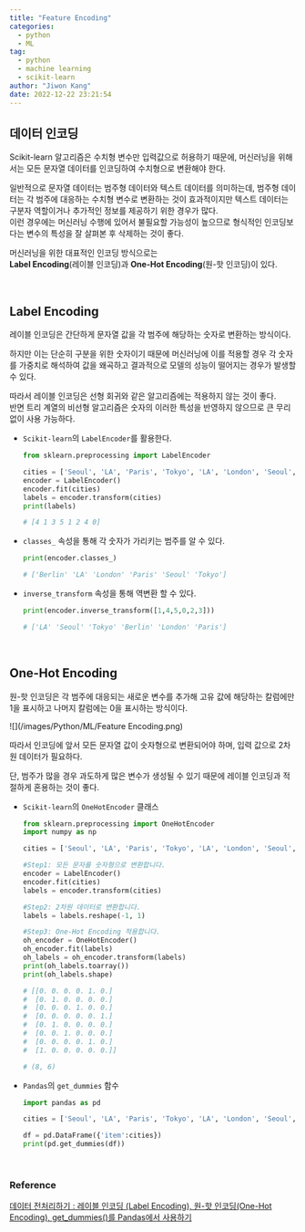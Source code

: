 ```yaml
---
title: "Feature Encoding"
categories:
  - python
  - ML
tag:
  - python
  - machine learning
  - scikit-learn
author: "Jiwon Kang"
date: 2022-12-22 23:21:54
---
```


## 데이터 인코딩

Scikit-learn 알고리즘은 수치형 변수만 입력값으로 허용하기 때문에, 머신러닝을 위해서는 모든 문자열 데이터를 인코딩하여 수치형으로 변환해야 한다.

일반적으로 문자열 데이터는 범주형 데이터와 텍스트 데이터를 의미하는데, 범주형 데이터는 각 범주에 대응하는 수치형 변수로 변환하는 것이 효과적이지만 텍스트 데이터는 구분자 역할이거나 추가적인 정보를 제공하기 위한 경우가 많다.  
이런 경우에는 머신러닝 수행에 있어서 불필요할 가능성이 높으므로 형식적인 인코딩보다는 변수의 특성을 잘 살펴본 후 삭제하는 것이 좋다.

머신러닝을 위한 대표적인 인코딩 방식으로는  
**Label Encoding**(레이블 인코딩)과 **One-Hot Encoding**(원-핫 인코딩)이 있다.

<br>


## Label Encoding

레이블 인코딩은 간단하게 문자열 값을 각 범주에 해당하는 숫자로 변환하는 방식이다.

하지만 이는 단순히 구분을 위한 숫자이기 때문에 머신러닝에 이를 적용할 경우 각 숫자를 가중치로 해석하여 값을 왜곡하고 결과적으로 모델의 성능이 떨어지는 경우가 발생할 수 있다.

따라서 레이블 인코딩은 선형 회귀와 같은 알고리즘에는 적용하지 않는 것이 좋다.  
반면 트리 계열의 비선형 알고리즘은 숫자의 이러한 특성을 반영하지 않으므로 큰 무리 없이 사용 가능하다.

- `Scikit-learn`의 `LabelEncoder`를 활용한다.
    
    ```python
    from sklearn.preprocessing import LabelEncoder
    
    cities = ['Seoul', 'LA', 'Paris', 'Tokyo', 'LA', 'London', 'Seoul', 'Berlin']
    encoder = LabelEncoder()
    encoder.fit(cities)
    labels = encoder.transform(cities)
    print(labels)
    
    # [4 1 3 5 1 2 4 0]
    ```
    
- `classes_` 속성을 통해 각 숫자가 가리키는 범주를 알 수 있다.
    
    ```python
    print(encoder.classes_)
    
    # ['Berlin' 'LA' 'London' 'Paris' 'Seoul' 'Tokyo']
    ```
    
- `inverse_transform` 속성을 통해 역변환 할 수 있다.
    
    ```python
    print(encoder.inverse_transform([1,4,5,0,2,3]))
    
    # ['LA' 'Seoul' 'Tokyo' 'Berlin' 'London' 'Paris']
    ```

<br>

## One-Hot Encoding

원-핫 인코딩은 각 범주에 대응되는 새로운 변수를 추가해 고유 값에 해당하는 칼럼에만 1을 표시하고 나머지 칼럼에는 0을 표시하는 방식이다. 

![](/images/Python/ML/Feature Encoding.png)

따라서 인코딩에 앞서 모든 문자열 값이 숫자형으로 변환되어야 하며, 입력 값으로 2차원 데이터가 필요하다.

단, 범주가 많을 경우 과도하게 많은 변수가 생성될 수 있기 때문에 레이블 인코딩과 적절하게 혼용하는 것이 좋다.

- `Scikit-learn`의 `OneHotEncoder` 클래스
    
    ```python
    from sklearn.preprocessing import OneHotEncoder
    import numpy as np
    
    cities = ['Seoul', 'LA', 'Paris', 'Tokyo', 'LA', 'London', 'Seoul', 'Berlin']
    
    #Step1: 모든 문자를 숫자형으로 변환합니다.
    encoder = LabelEncoder()
    encoder.fit(cities)
    labels = encoder.transform(cities)
    
    #Step2: 2차원 데이터로 변환합니다.
    labels = labels.reshape(-1, 1)
    
    #Step3: One-Hot Encoding 적용합니다.
    oh_encoder = OneHotEncoder()
    oh_encoder.fit(labels)
    oh_labels = oh_encoder.transform(labels)
    print(oh_labels.toarray())
    print(oh_labels.shape)
    
    # [[0. 0. 0. 0. 1. 0.]
    #  [0. 1. 0. 0. 0. 0.]
    #  [0. 0. 0. 1. 0. 0.]
    #  [0. 0. 0. 0. 0. 1.]
    #  [0. 1. 0. 0. 0. 0.]
    #  [0. 0. 1. 0. 0. 0.]
    #  [0. 0. 0. 0. 1. 0.]
    #  [1. 0. 0. 0. 0. 0.]]
    
    # (8, 6)
    ```
    
- `Pandas`의 `get_dummies` 함수
    
    ```python
    import pandas as pd
    
    cities = ['Seoul', 'LA', 'Paris', 'Tokyo', 'LA', 'London', 'Seoul', 'Berlin']
    
    df = pd.DataFrame({'item':cities})
    print(pd.get_dummies(df))
    ```
    
<br>

### Reference
[데이터 전처리하기 : 레이블 인코딩 (Label Encoding), 원-핫 인코딩(One-Hot Encoding), get_dummies()를 Pandas에서 사용하기](https://nicola-ml.tistory.com/62)